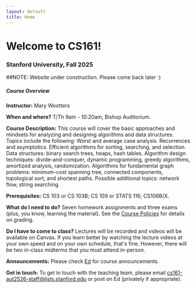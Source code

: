 ```yaml
---
layout: default
title: Home
---
```


# Welcome to CS161!

### Stanford University, Fall 2025

##NOTE: Website under construction.  Please come back later :)

<div class="card mb-4">
  <!--<div class="card-header">
  </div>-->
  <div class="card-body">
    <h5 class="card-title">Course Overview</h5>
    <p class="card-text">

<p><b>Instructor:</b> Mary Wootters</p>
    </p>

<p>
<b>When and where?</b> T/Th 9am - 10:20am, Bishop Auditorium.
    </p>

<p>
<b>Course Description:</b> This course will cover the basic approaches and mindsets for analyzing and designing algorithms and data structures. Topics include the following: Worst and average case analysis. Recurrences and asymptotics. Efficient algorithms for sorting, searching, and selection. Data structures: binary search trees, heaps, hash tables. Algorithm design techniques: divide-and-conquer, dynamic programming, greedy algorithms, amortized analysis, randomization. Algorithms for fundamental graph problems: minimum-cost spanning tree, connected components, topological sort, and shortest paths. Possible additional topics: network flow, string searching.
    </p>

<p>
<b>Prerequisites:</b> CS 103 or CS 103B; CS 109 or STATS 116; CS106B/X.
    </p>

<p>
<b>What do I need to do?</b> Seven homework assignments and three exams (plus, you know, learning the material). See the <a href="policies.md">Course Policies</a> for details on grading.
    </p>

<p>
<b>Do I have to come to class?</b> Lectures will be recorded and videos will be available on Canvas. If you learn better by watching the lecture videos at your own speed and on your own schedule, that's fine.  However, there will be two in-class midterms that you must attend in-person.
    </p>


<p>
<b>Announcements:</b> Please check <a href="TBD">Ed</a> for course announcements.
    </p>

<p>
<b>Get in touch:</b> To get in touch with the teaching team, please email <a href="emailto:cs161-aut2526-staff@lists.stanford.edu">cs161-aut2526-staff@lists.stanford.edu</a> or post on Ed (privately if appropriate).
    </p>
  </div>
</div>

